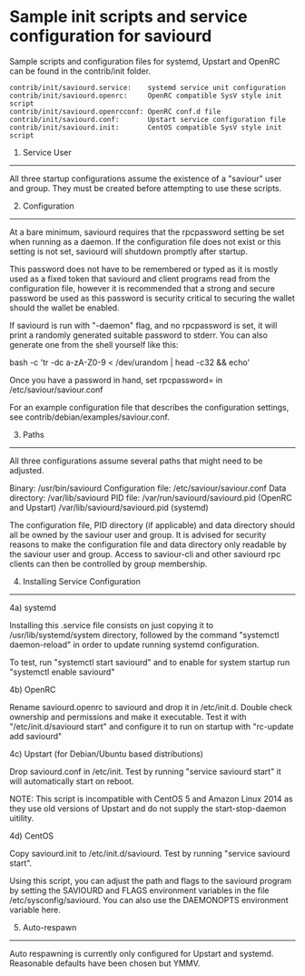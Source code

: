 Sample init scripts and service configuration for saviourd
==========================================================

Sample scripts and configuration files for systemd, Upstart and OpenRC
can be found in the contrib/init folder.

    contrib/init/saviourd.service:    systemd service unit configuration
    contrib/init/saviourd.openrc:     OpenRC compatible SysV style init script
    contrib/init/saviourd.openrcconf: OpenRC conf.d file
    contrib/init/saviourd.conf:       Upstart service configuration file
    contrib/init/saviourd.init:       CentOS compatible SysV style init script

1. Service User
---------------------------------

All three startup configurations assume the existence of a "saviour" user
and group.  They must be created before attempting to use these scripts.

2. Configuration
---------------------------------

At a bare minimum, saviourd requires that the rpcpassword setting be set
when running as a daemon.  If the configuration file does not exist or this
setting is not set, saviourd will shutdown promptly after startup.

This password does not have to be remembered or typed as it is mostly used
as a fixed token that saviourd and client programs read from the configuration
file, however it is recommended that a strong and secure password be used
as this password is security critical to securing the wallet should the
wallet be enabled.

If saviourd is run with "-daemon" flag, and no rpcpassword is set, it will
print a randomly generated suitable password to stderr.  You can also
generate one from the shell yourself like this:

bash -c 'tr -dc a-zA-Z0-9 < /dev/urandom | head -c32 && echo'

Once you have a password in hand, set rpcpassword= in /etc/saviour/saviour.conf

For an example configuration file that describes the configuration settings,
see contrib/debian/examples/saviour.conf.

3. Paths
---------------------------------

All three configurations assume several paths that might need to be adjusted.

Binary:              /usr/bin/saviourd
Configuration file:  /etc/saviour/saviour.conf
Data directory:      /var/lib/saviourd
PID file:            /var/run/saviourd/saviourd.pid (OpenRC and Upstart)
                     /var/lib/saviourd/saviourd.pid (systemd)

The configuration file, PID directory (if applicable) and data directory
should all be owned by the saviour user and group.  It is advised for security
reasons to make the configuration file and data directory only readable by the
saviour user and group.  Access to saviour-cli and other saviourd rpc clients
can then be controlled by group membership.

4. Installing Service Configuration
-----------------------------------

4a) systemd

Installing this .service file consists on just copying it to
/usr/lib/systemd/system directory, followed by the command
"systemctl daemon-reload" in order to update running systemd configuration.

To test, run "systemctl start saviourd" and to enable for system startup run
"systemctl enable saviourd"

4b) OpenRC

Rename saviourd.openrc to saviourd and drop it in /etc/init.d.  Double
check ownership and permissions and make it executable.  Test it with
"/etc/init.d/saviourd start" and configure it to run on startup with
"rc-update add saviourd"

4c) Upstart (for Debian/Ubuntu based distributions)

Drop saviourd.conf in /etc/init.  Test by running "service saviourd start"
it will automatically start on reboot.

NOTE: This script is incompatible with CentOS 5 and Amazon Linux 2014 as they
use old versions of Upstart and do not supply the start-stop-daemon uitility.

4d) CentOS

Copy saviourd.init to /etc/init.d/saviourd. Test by running "service saviourd start".

Using this script, you can adjust the path and flags to the saviourd program by
setting the SAVIOURD and FLAGS environment variables in the file
/etc/sysconfig/saviourd. You can also use the DAEMONOPTS environment variable here.

5. Auto-respawn
-----------------------------------

Auto respawning is currently only configured for Upstart and systemd.
Reasonable defaults have been chosen but YMMV.
